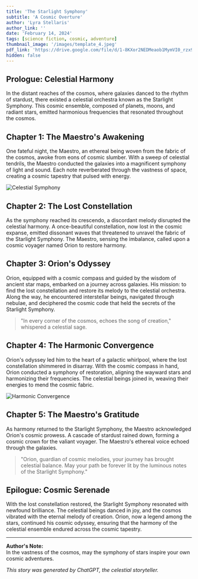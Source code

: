 ```yaml
---
title: 'The Starlight Symphony'
subtitle: 'A Cosmic Overture'
author: 'Lyra Stellaris'
author_link: ''
date: 'February 14, 2024'
tags: [science fiction, cosmic, adventure]
thumbnail_image: '/images/template_4.jpeg'
pdf_link: 'https://drive.google.com/file/d/1-8KXor2NEDMeaob1MymVI0_rzx91Kn_m/view'
hidden: false
---
```


## Prologue: Celestial Harmony

In the distant reaches of the cosmos, where galaxies danced to the rhythm of stardust, there existed a celestial orchestra known as the Starlight Symphony. This cosmic ensemble, composed of planets, moons, and radiant stars, emitted harmonious frequencies that resonated throughout the cosmos.

## Chapter 1: The Maestro's Awakening

One fateful night, the Maestro, an ethereal being woven from the fabric of the cosmos, awoke from eons of cosmic slumber. With a sweep of celestial tendrils, the Maestro conducted the galaxies into a magnificent symphony of light and sound. Each note reverberated through the vastness of space, creating a cosmic tapestry that pulsed with energy.

![Celestial Symphony](/images/template_1.jpeg)

## Chapter 2: The Lost Constellation

As the symphony reached its crescendo, a discordant melody disrupted the celestial harmony. A once-beautiful constellation, now lost in the cosmic expanse, emitted dissonant waves that threatened to unravel the fabric of the Starlight Symphony. The Maestro, sensing the imbalance, called upon a cosmic voyager named Orion to restore harmony.

## Chapter 3: Orion's Odyssey

Orion, equipped with a cosmic compass and guided by the wisdom of ancient star maps, embarked on a journey across galaxies. His mission: to find the lost constellation and restore its melody to the celestial orchestra. Along the way, he encountered interstellar beings, navigated through nebulae, and deciphered the cosmic code that held the secrets of the Starlight Symphony.

> "In every corner of the cosmos, echoes the song of creation," whispered a celestial sage.

## Chapter 4: The Harmonic Convergence

Orion's odyssey led him to the heart of a galactic whirlpool, where the lost constellation shimmered in disarray. With the cosmic compass in hand, Orion conducted a symphony of restoration, aligning the wayward stars and harmonizing their frequencies. The celestial beings joined in, weaving their energies to mend the cosmic fabric.

![Harmonic Convergence](/images/template_2.jpeg)

## Chapter 5: The Maestro's Gratitude

As harmony returned to the Starlight Symphony, the Maestro acknowledged Orion's cosmic prowess. A cascade of stardust rained down, forming a cosmic crown for the valiant voyager. The Maestro's ethereal voice echoed through the galaxies.

> "Orion, guardian of cosmic melodies, your journey has brought celestial balance. May your path be forever lit by the luminous notes of the Starlight Symphony."

## Epilogue: Cosmic Serenade

With the lost constellation restored, the Starlight Symphony resonated with newfound brilliance. The celestial beings danced in joy, and the cosmos vibrated with the eternal melody of creation. Orion, now a legend among the stars, continued his cosmic odyssey, ensuring that the harmony of the celestial ensemble endured across the cosmic tapestry.

---

**Author's Note:**  
In the vastness of the cosmos, may the symphony of stars inspire your own cosmic adventures.

_This story was generated by ChatGPT, the celestial storyteller._
